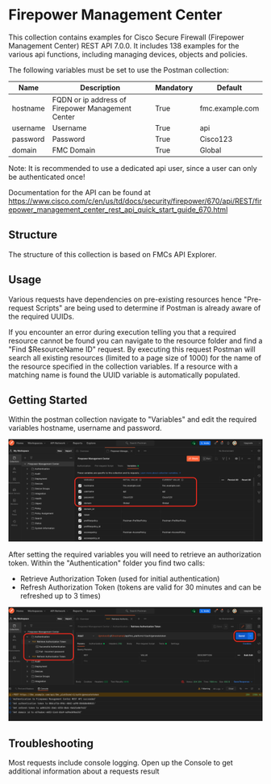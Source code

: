 # Firepower Management Center

This collection contains examples for Cisco Secure Firewall (Firepower Management Center)  REST API 7.0.0. It includes 138 examples for the various api functions, including managing devices, objects and policies.

The following variables must be set to use the Postman collection:

| Name     | Description                                       | Mandatory | Default         |
| -------- | ------------------------------------------------- | --------- | --------------- |
| hostname | FQDN or ip address of Firepower Management Center | True      | fmc.example.com |
| username | Username                                          | True      | api             |
| password | Password                                          | True      | Cisco123        |
| domain   | FMC Domain                                        | True      | Global          |

Note: It is recommended to use a dedicated api user, since a user can only be authenticated once!

Documentation for the API can be found at https://www.cisco.com/c/en/us/td/docs/security/firepower/670/api/REST/firepower_management_center_rest_api_quick_start_guide_670.html

## Structure

The structure of this collection is based on FMCs API Explorer.

## Usage

Various requests have dependencies on pre-existing resources hence "Pre-request Scripts" are being used to determine if Postman is already aware of the required UUIDs.

If you encounter an error during execution telling you that a required resource cannot be found you can navigate to the resource folder and find a "Find $ResourceName ID" request. By executing this request Postman will search all existing resources (limited to a page size of 1000) for the name of the resource specified in the collection variables. If a resource with a matching name is found the UUID variable is automatically populated.

## Getting Started

Within the postman collection navigate to "Variables" and edit the required variables hostname, username and password.

![01-set-variables](img/01-set-variables.png)

After setting the required variables you will need to retrieve an authorization token. Within the "Authentication" folder you find two calls:

- Retrieve Authorization Token (used for initial authentication)
- Refresh Authorization Token (tokens are valid for 30 minutes and can be refreshed up to 3 times)

![02-authentication](img/02-authentication.png)

## Troubleshooting

Most requests include console logging. Open up the Console to get additional information about a requests result
